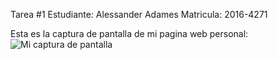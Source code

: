 Tarea #1
Estudiante: Alessander Adames
Matricula: 2016-4271

Esta es la captura de pantalla de mi pagina web personal:
![Mi captura de pantalla](ssweb.png)